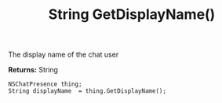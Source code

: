 ﻿---
uid: crmscript_ref_NSChatPresence_GetDisplayName
title: String GetDisplayName()
intellisense: NSChatPresence.GetDisplayName
keywords: NSChatPresence, GetDisplayName
so.topic: reference
---

The display name of the chat user

**Returns:** String


```crmscript
NSChatPresence thing;
String displayName  = thing.GetDisplayName();
```


